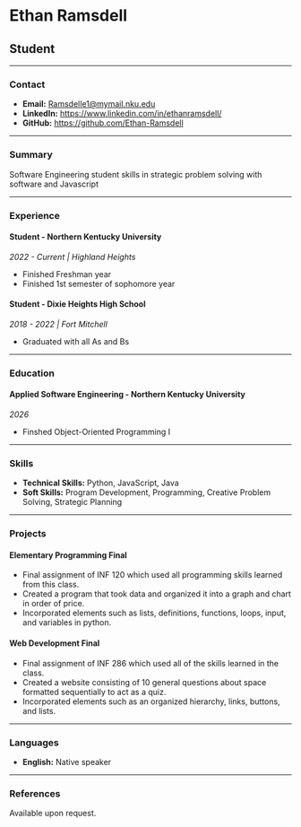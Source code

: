 # Ethan Ramsdell
## Student

---

### Contact
- **Email:** Ramsdelle1@mymail.nku.edu
- **LinkedIn:** https://www.linkedin.com/in/ethanramsdell/
- **GitHub:** https://github.com/Ethan-Ramsdell

---

### Summary
Software Engineering student skills in strategic problem solving with software and Javascript

---

### Experience

#### Student - Northern Kentucky University
*_2022 - Current | Highland Heights_*
- Finished Freshman year
- Finished 1st semester of sophomore year

#### Student - Dixie Heights High School
*_2018 - 2022 | Fort Mitchell_*
- Graduated with all As and Bs

---

### Education

#### Applied Software Engineering - Northern Kentucky University
*_2026_*
- Finshed Object-Oriented Programming I

---

### Skills
- **Technical Skills:** Python, JavaScript, Java
- **Soft Skills:** Program Development, Programming, Creative Problem Solving, Strategic Planning

---

### Projects
#### Elementary Programming Final
- Final assignment of INF 120 which used all programming skills learned from this class. 
- Created a program that took data and organized it into a graph and chart in order of price. 
- Incorporated elements such as lists, definitions, functions, loops, input, and variables in python.

#### Web Development Final
- Final assignment of INF 286 which used all of the skills learned in the class.
- Created a website consisting of 10 general questions about space formatted sequentially to act as a quiz. 
- Incorporated elements such as an organized hierarchy, links, buttons, and lists.

---

### Languages
- **English:** Native speaker

---

### References
Available upon request.